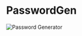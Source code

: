 # PasswordGen

![Password Generator](https://mrcaspento.github.io/PictureGarden/Pictures/password.PNG)

